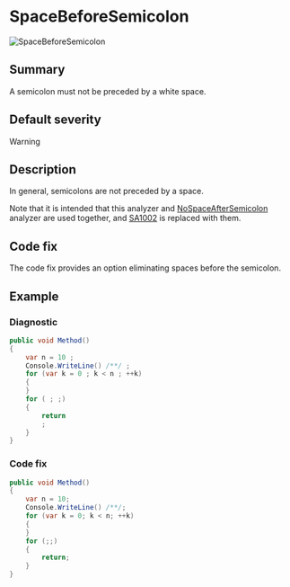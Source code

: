 # SpaceBeforeSemicolon

![SpaceBeforeSemicolon][fig-SpaceBeforeSemicolon]

## Summary

A semicolon must not be preceded by a white space.

## Default severity

Warning

## Description

In general, semicolons are not preceded by a space.

Note that it is intended that this analyzer and
[NoSpaceAfterSemicolon](NoSpaceAfterSemicolon.md)
analyzer are used together, and [SA1002][sa1002] is replaced with them.

## Code fix

The code fix provides an option eliminating spaces before the semicolon.

## Example

### Diagnostic

```csharp
public void Method()
{
    var n = 10 ;
    Console.WriteLine() /**/ ;
    for (var k = 0 ; k < n ; ++k)
    {
    }
    for ( ; ;)
    {
        return
        ;
    }
}
```

### Code fix

```csharp
public void Method()
{
    var n = 10;
    Console.WriteLine() /**/;
    for (var k = 0; k < n; ++k)
    {
    }
    for (;;)
    {
        return;
    }
}
```

[sa1002]:
  https://github.com/DotNetAnalyzers/StyleCopAnalyzers/blob/master/documentation/SA1002.md
[fig-SpaceBeforeSemicolon]:
  https://maroontress.github.io/StyleChecker/images/SpaceBeforeSemicolon.png
